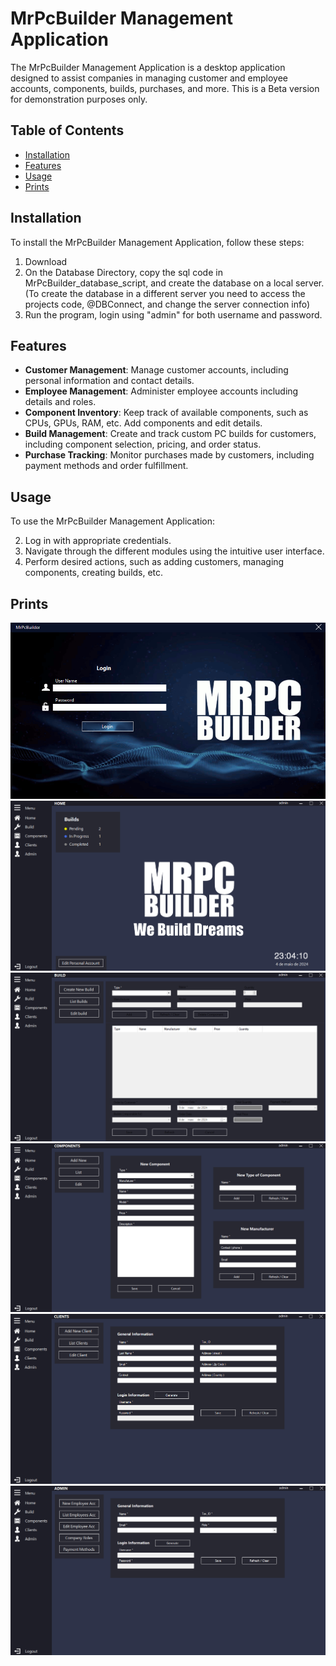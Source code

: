# MrPcBuilder Management Application

The MrPcBuilder Management Application is a desktop application designed to assist companies in managing customer and employee accounts, components, builds, purchases, and more.
This is a Beta version for demonstration purposes only.

## Table of Contents

- [Installation](#installation)
- [Features](#features)
- [Usage](#usage)
- [Prints](#prints)

## Installation

To install the MrPcBuilder Management Application, follow these steps:

1. Download
2. On the Database Directory, copy the sql code in MrPcBuilder_database_script, and create the database on a local server.
(To create the database in a different server you need to access the projects code, @DBConnect, and change the server connection info)
3. Run the program, login using "admin" for both username and password.

## Features

- **Customer Management**: Manage customer accounts, including personal information and contact details.
- **Employee Management**: Administer employee accounts including details and roles.
- **Component Inventory**: Keep track of available components, such as CPUs, GPUs, RAM, etc. Add components and edit details.
- **Build Management**: Create and track custom PC builds for customers, including component selection, pricing, and order status.
- **Purchase Tracking**: Monitor purchases made by customers, including payment methods and order fulfillment.

## Usage

To use the MrPcBuilder Management Application:

2. Log in with appropriate credentials.
3. Navigate through the different modules using the intuitive user interface.
4. Perform desired actions, such as adding customers, managing components, creating builds, etc.

## Prints

![Login Screen](/Images/login.png)
![Home Screen](/Images/home.png)
![Build Management](/Images/build.png)
![Component Inventory](/Images/components.png)
![Customer Management](/Images/clients.png)
![Admin Panel](/Images/admin.png)

